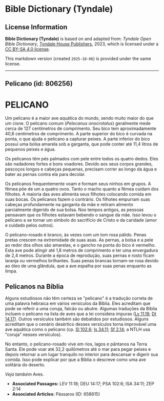 # Bible Dictionary (Tyndale)

## License Information

**Bible Dictionary (Tyndale)** is based on and adapted from: _Tyndale Open Bible Dictionary_, [Tyndale House Publishers](https://tyndaleopenresources.com/), 2023, which is licensed under a [CC BY-SA 4.0 license](https://creativecommons.org/licenses/by-sa/4.0/legalcode.en).

This markdown version (created `2025-10-06`) is provided under the same license.



--------------------------------

## Pelicano (id: 806256)

PELICANO
========

Um pelicano é a maior ave aquática do mundo, sendo muito maior do que um cisne. O pelicano comum (*Pelecanus onocrotalus*) geralmente mede cerca de 127 centímetros de comprimento. Seu bico tem aproximadamente 40,6 centímetros de comprimento. A parte superior do bico é curvada na ponta, o que ajuda o pelicano a capturar peixes. A parte inferior do bico possui uma bolsa amarela sob a garganta, que pode conter até 11,4 litros de pequenos peixes e água.

Os pelicanos têm pés palmados com pele entre todos os quatro dedos. Eles são nadadores fortes e bons voadores. Devido aos seus corpos grandes, pescoços longos e cabeças pequenas, precisam correr ao longo da água e bater as pernas contra ela para decolar.

Os pelicanos frequentemente voam e formam seus ninhos em grupos. A fêmea põe de um a quatro ovos. Tanto o macho quanto a fêmea cuidam dos filhotes. A maioria das aves alimenta seus filhotes colocando comida em suas bocas. Os pelicanos fazem o contrário. Os filhotes empurram suas cabeças profundamente na garganta da mãe e retiram alimento parcialmente digerido de sua bolsa. Nos tempos antigos, as pessoas pensavam que os filhotes estavam bebendo o sangue da mãe. Isso levou o pelicano a se tornar um símbolo do sacrifício de Cristo e da caridade (amor e cuidado pelos outros).

O pelicano\-rosado é branco, às vezes com um tom rosa pálido. Penas pretas crescem na extremidade de suas asas. As pernas, a bolsa e a pele ao redor dos olhos são amarelas, e o gancho na ponta do bico é vermelho. Esta ave pode atingir até 1,8 metros de comprimento e ter uma envergadura de 2,4 metros. Durante a época de reprodução, suas pernas e rosto ficam laranja ou vermelhos brilhantes. Suas penas brancas tornam\-se rosa devido ao óleo de uma glândula, que a ave espalha por suas penas enquanto as limpa.

**Pelicanos na Bíblia**
-----------------------

Alguns estudiosos não têm certeza se "pelicano" é a tradução correta de uma palavra hebraica em vários versículos da Bíblia. Eles acreditam que pode se referir a uma coruja, falcão ou abutre. Algumas traduções da Bíblia incluem o pelicano na lista de aves que a lei considera impuras ([Lv 11\.18](https://ref.ly/Lev11:18); [Dt 14\.17](https://ref.ly/Deut14:17)). Outros versículos também são debatidos por estudiosos. Alguns acreditam que o cenário desértico desses versículos torna improvável uma ave aquática como o pelicano (cp. [Sl 102\.6](https://ref.ly/Ps102:6); [Is 34\.11](https://ref.ly/Isa34:11); [Sf 2\.14](https://ref.ly/Zeph2:14); a NTLH usa "coruja" nesses versículos).

No entanto, o pelicano\-rosado vive em rios, lagos e pântanos na Terra Santa. Ele pode voar até 32,2 quilômetros até o mar para pegar peixes e depois retornar a um lugar tranquilo no interior para descansar e digerir sua comida. Isso pode explicar por que a Bíblia o descreve como uma ave solitária do deserto.

*Veja também* Aves.

* **Associated Passages:** LEV 11:18; DEU 14:17; PSA 102:6; ISA 34:11; ZEP 2:14
* **Associated Articles:** Pássaros (ID: 658615)

